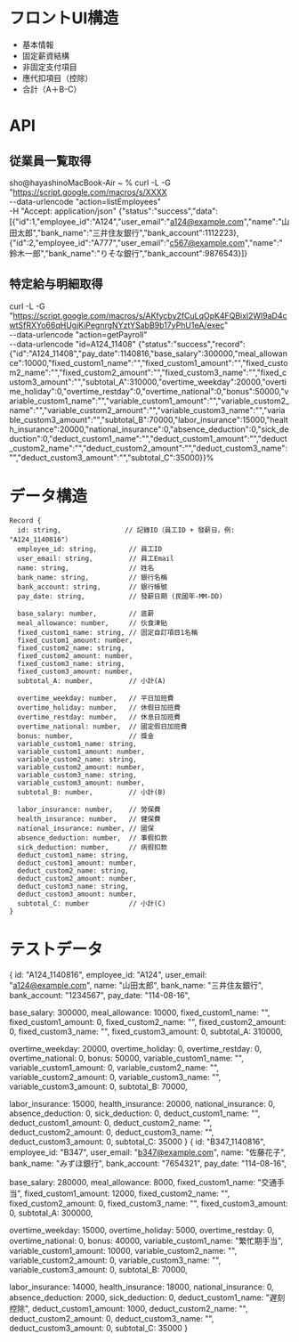 # フロントUI構造
 - 基本情報
 - 固定薪資結構
 - 非固定支付項目
 - 應代扣項目（控除）
 - 合計（A＋B-C）


# API
## 従業員一覧取得
sho@hayashinoMacBook-Air ~ % curl -L -G "https://script.google.com/macros/s/XXXX \
  --data-urlencode "action=listEmployees" \
  -H "Accept: application/json"
{"status":"success","data":[{"id":1,"employee_id":"A124","user_email":"a124@example.com","name":"山田太郎","bank_name":"三井住友銀行","bank_account":1112223},{"id":2,"employee_id":"A777","user_email":"c567@example.com","name":"鈴木一郎","bank_name":"りそな銀行","bank_account":9876543}]}

## 特定給与明細取得
curl -L -G "https://script.google.com/macros/s/AKfycby2fCuLqOpK4FQBixl2Wl9aD4cwtSfRXYo66qHUgjKiPegnrgNYztYSabB9b17yPhU1eA/exec" \
  --data-urlencode "action=getPayroll" \
  --data-urlencode "id=A124_11408"
{"status":"success","record":{"id":"A124_11408","pay_date":1140816,"base_salary":300000,"meal_allowance":10000,"fixed_custom1_name":"","fixed_custom1_amount":"","fixed_custom2_name":"","fixed_custom2_amount":"","fixed_custom3_name":"","fixed_custom3_amount":"","subtotal_A":310000,"overtime_weekday":20000,"overtime_holiday":0,"overtime_restday":0,"overtime_national":0,"bonus":50000,"variable_custom1_name":"","variable_custom1_amount":"","variable_custom2_name":"","variable_custom2_amount":"","variable_custom3_name":"","variable_custom3_amount":"","subtotal_B":70000,"labor_insurance":15000,"health_insurance":20000,"national_insurance":0,"absence_deduction":0,"sick_deduction":0,"deduct_custom1_name":"","deduct_custom1_amount":"","deduct_custom2_name":"","deduct_custom2_amount":"","deduct_custom3_name":"","deduct_custom3_amount":"","subtotal_C":35000}}%  




# データ構造

```
Record {
  id: string,                // 記錄ID（員工ID + 發薪日，例: "A124_1140816"）
  employee_id: string,        // 員工ID
  user_email: string,         // 員工Email
  name: string,               // 姓名
  bank_name: string,          // 銀行名稱
  bank_account: string,       // 銀行帳號
  pay_date: string,           // 發薪日期 (民國年-MM-DD)

  base_salary: number,        // 底薪
  meal_allowance: number,     // 伙食津貼
  fixed_custom1_name: string, // 固定自訂項目1名稱
  fixed_custom1_amount: number,
  fixed_custom2_name: string,
  fixed_custom2_amount: number,
  fixed_custom3_name: string,
  fixed_custom3_amount: number,
  subtotal_A: number,         // 小計(A)

  overtime_weekday: number,   // 平日加班費
  overtime_holiday: number,   // 休假日加班費
  overtime_restday: number,   // 休息日加班費
  overtime_national: number,  // 國定假日加班費
  bonus: number,              // 獎金
  variable_custom1_name: string,
  variable_custom1_amount: number,
  variable_custom2_name: string,
  variable_custom2_amount: number,
  variable_custom3_name: string,
  variable_custom3_amount: number,
  subtotal_B: number,         // 小計(B)

  labor_insurance: number,    // 勞保費
  health_insurance: number,   // 健保費
  national_insurance: number, // 國保
  absence_deduction: number,  // 事假扣款
  sick_deduction: number,     // 病假扣款
  deduct_custom1_name: string,
  deduct_custom1_amount: number,
  deduct_custom2_name: string,
  deduct_custom2_amount: number,
  deduct_custom3_name: string,
  deduct_custom3_amount: number,
  subtotal_C: number          // 小計(C)
}
```





# テストデータ

{
  id: "A124_1140816",
  employee_id: "A124",
  user_email: "a124@example.com",
  name: "山田太郎",
  bank_name: "三井住友銀行",
  bank_account: "1234567",
  pay_date: "114-08-16",

  base_salary: 300000,
  meal_allowance: 10000,
  fixed_custom1_name: "",
  fixed_custom1_amount: 0,
  fixed_custom2_name: "",
  fixed_custom2_amount: 0,
  fixed_custom3_name: "",
  fixed_custom3_amount: 0,
  subtotal_A: 310000,

  overtime_weekday: 20000,
  overtime_holiday: 0,
  overtime_restday: 0,
  overtime_national: 0,
  bonus: 50000,
  variable_custom1_name: "",
  variable_custom1_amount: 0,
  variable_custom2_name: "",
  variable_custom2_amount: 0,
  variable_custom3_name: "",
  variable_custom3_amount: 0,
  subtotal_B: 70000,

  labor_insurance: 15000,
  health_insurance: 20000,
  national_insurance: 0,
  absence_deduction: 0,
  sick_deduction: 0,
  deduct_custom1_name: "",
  deduct_custom1_amount: 0,
  deduct_custom2_name: "",
  deduct_custom2_amount: 0,
  deduct_custom3_name: "",
  deduct_custom3_amount: 0,
  subtotal_C: 35000
}
{
  id: "B347_1140816",
  employee_id: "B347",
  user_email: "b347@example.com",
  name: "佐藤花子",
  bank_name: "みずほ銀行",
  bank_account: "7654321",
  pay_date: "114-08-16",

  base_salary: 280000,
  meal_allowance: 8000,
  fixed_custom1_name: "交通手当",
  fixed_custom1_amount: 12000,
  fixed_custom2_name: "",
  fixed_custom2_amount: 0,
  fixed_custom3_name: "",
  fixed_custom3_amount: 0,
  subtotal_A: 300000,

  overtime_weekday: 15000,
  overtime_holiday: 5000,
  overtime_restday: 0,
  overtime_national: 0,
  bonus: 40000,
  variable_custom1_name: "繁忙期手当",
  variable_custom1_amount: 10000,
  variable_custom2_name: "",
  variable_custom2_amount: 0,
  variable_custom3_name: "",
  variable_custom3_amount: 0,
  subtotal_B: 70000,

  labor_insurance: 14000,
  health_insurance: 18000,
  national_insurance: 0,
  absence_deduction: 2000,
  sick_deduction: 0,
  deduct_custom1_name: "遅刻控除",
  deduct_custom1_amount: 1000,
  deduct_custom2_name: "",
  deduct_custom2_amount: 0,
  deduct_custom3_name: "",
  deduct_custom3_amount: 0,
  subtotal_C: 35000
}